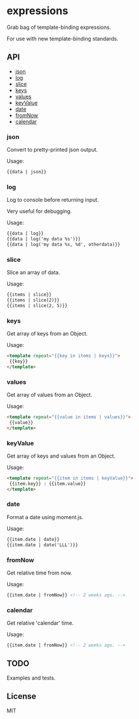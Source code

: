 # expressions

Grab bag of template-binding expressions.

For use with new template-binding standards.

## API

  - [json](#json)
  - [log](#log)
  - [slice](#slice)
  - [keys](#keys)
  - [values](#values)
  - [keyValue](#keyvalue)
  - [date](#date)
  - [fromNow](#fromnow)
  - [calendar](#calendar)

### json

  Convert to pretty-printed json output.
  
  Usage:
  
  ```html
  {{data | json}}
  ```

### log

  Log to console before returning input.
  
  Very useful for debugging.
  
  Usage:
  
  ```html
  {{data | log}}
  {{data | log('my data %s')}}
  {{data | log('my data %s, %d', otherdata)}}
  ```

### slice

  Slice an array of data.
  
  Usage:
  
  ```html
  {{items | slice}}
  {{items | slice(2)}}
  {{items | slice(2, 5)}}
  ```

### keys

  Get array of keys from an Object.
  
  Usage:
  
  ```html
  <template repeat="{{key in items | keys}}">
   {{key}}
  </template>
  ```

### values

  Get array of values from an Object.
  
  Usage:
  
  ```html
  <template repeat="{{value in items | values}}">
   {{value}}
  </template>
  ```

### keyValue

  Get array of keys and values from an Object.
  
  Usage:
  
  ```html
  <template repeat="{{item in items | keyValue}}">
   {{item.key}} : {{item.value}}
  </template>
  ```

### date

  Format a date using moment.js.
  
  Usage:
  
  ```html
  {{item.date | date}}
  {{item.date | date('LLL')}}
  ```

### fromNow

  Get relative time from now.
  
  Usage:
  
  ```html
  {{item.date | fromNow}} <!-- 2 weeks ago. -->
  ```

### calendar

  Get relative 'calendar' time.
  
  Usage:
  
  ```html
  {{item.date | fromNow}} <!-- 2 weeks ago. -->
  ```

## TODO

Examples and tests.

## License

MIT
